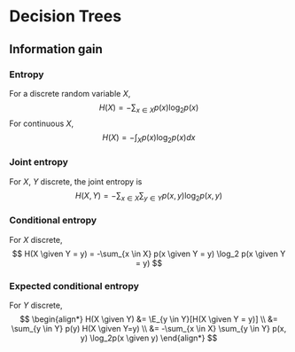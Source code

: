 # Decision Trees

$$
\newcommand{\x}{\mathbf x}
\newcommand{\abs}[1]{\left\lvert #1 \right\rvert}
\DeclareMathOperator*{\argmin}{argmin}
\newcommand{\given}{\,\vert\,}
$$

## Information gain

### Entropy

For a discrete random variable $X$,
$$
H(X) = -\sum_{x \in X} p(x) \log_2 p(x)
$$
For continuous $X$,
$$
H(X) = -\int_X p(x) \log_2 p(x) dx
$$

### Joint entropy

For $X$, $Y$ discrete, the joint entropy is
$$
H(X, Y) = -\sum_{x \in X} \sum_{y \in Y} p(x, y) \log_2 p(x, y)
$$

### Conditional entropy

For $X$ discrete,
$$
H(X \given Y = y) = -\sum_{x \in X} p(x \given Y = y) \log_2 p(x \given Y = y)
$$

### Expected conditional entropy

For $Y$ discrete,
$$
\begin{align*}
H(X \given Y) &= \E_{y \in Y}[H(X \given Y = y)] \\
&= \sum_{y \in Y} p(y) H(X \given Y=y) \\
&= -\sum_{x \in X} \sum_{y \in Y} p(x, y) \log_2p(x \given y)
\end{align*}
$$
